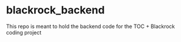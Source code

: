 # blackrock_backend
This repo is meant to hold the backend code for the TOC + Blackrock coding project
